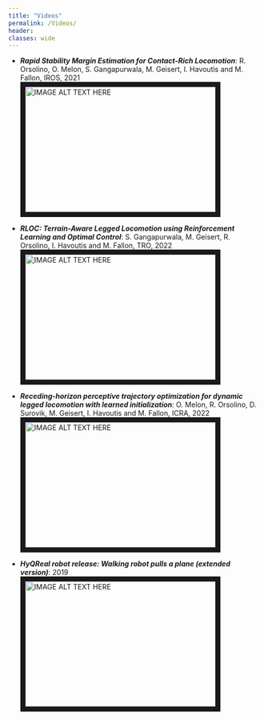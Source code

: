 ```yaml
---
title: "Videos"
permalink: /Videos/
header:
classes: wide
---
```



-  ***Rapid Stability Margin Estimation for Contact-Rich Locomotion***: R. Orsolino, O. Melon, S. Gangapurwala, M. Geisert, I. Havoutis and M. Fallon, IROS, 2021<br/>
<a href="https://www.youtube.com/watch?v=cg2Tme0t4QA
" target="_blank"><img src="https://i.ytimg.com/vi/cg2Tme0t4QA/maxresdefault.jpg"
alt="IMAGE ALT TEXT HERE" width="380" height="250" border="10" /></a>

-  ***RLOC: Terrain-Aware Legged Locomotion using Reinforcement Learning and Optimal Control***: S. Gangapurwala, M. Geisert, R. Orsolino, I. Havoutis and M. Fallon, TRO, 2022<br/>
<a href="https://www.youtube.com/watch?v=GTI-0gl6Hg0
" target="_blank"><img src="https://i.ytimg.com/vi/rIr0tyqTjGw/maxresdefault.jpg"
alt="IMAGE ALT TEXT HERE" width="380" height="250" border="10" /></a>

-  ***Receding-horizon perceptive trajectory optimization for dynamic legged locomotion with learned initialization***: O. Melon, R. Orsolino, D. Surovik, M. Geisert, I. Havoutis and M. Fallon, ICRA, 2022<br/>
<a href="https://www.youtube.com/watch?v=bfc_TOU3AeA
" target="_blank"><img src="https://i.ytimg.com/vi/bfc_TOU3AeA/maxresdefault.jpg"
alt="IMAGE ALT TEXT HERE" width="380" height="250" border="10" /></a>


-  ***HyQReal robot release: Walking robot pulls a plane (extended version)***: 2019<br/>
<a href="https://www.youtube.com/watch?v=pLsNs1ZS_TI&ab_channel=DynamicLeggedSystemslab
" target="_blank"><img src="https://i.ytimg.com/vi/pLsNs1ZS_TI/maxresdefault.jpg"
alt="IMAGE ALT TEXT HERE" width="380" height="250" border="10" /></a>
